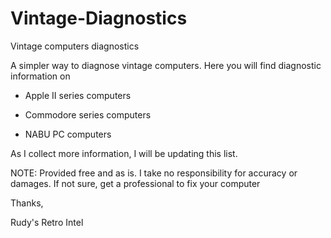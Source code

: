 # Vintage-Diagnostics
Vintage computers diagnostics

A simpler way to diagnose vintage computers. Here you will find 
diagnostic information on

* Apple II series computers

* Commodore series computers

* NABU PC computers


As I collect more information, I will be updating this list.

NOTE: Provided free and as is. I take no responsibility for accuracy or damages.
If not sure, get a professional to fix your computer 

Thanks,

Rudy's Retro Intel 
